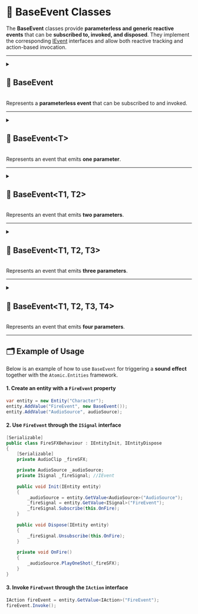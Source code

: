 # 🧩 BaseEvent Classes

The **BaseEvent** classes provide **parameterless and generic reactive events** that can be **subscribed to, invoked,
and disposed**. They implement the corresponding [IEvent](IEvent.md) interfaces and allow both reactive tracking and
action-based invocation.

---

<details>
  <summary>
    <h2>🧩 BaseEvent</h2>
    <br> Represents a <b>parameterless event</b> that can be subscribed to and invoked.
  </summary>

<br>

```csharp
public class BaseEvent : IEvent, IDisposable
```

---

### ⚡ Events

#### `OnEvent`

```csharp
event Action OnEvent
```

- **Description:** Triggered whenever the event raises.

---

### 🏹 Methods

#### `Subscribe(Action)`

```csharp
public Subscription Subscribe(Action action)  
```

- **Description:** Subscribes an action to be invoked whenever the event is triggered.
- **Parameter:** `action` – The delegate to be called when the value changes.
- **Returns:** A [Subscription](../Signals/Subscription.md#subscription) struct representing the active subscription.

#### `Unsubscribe(Action)`

```csharp
public void Unsubscribe(Action action)  
```

- **Description:** Removes a previously registered action so it will no longer be invoked when the event is triggered.
- **Parameters:** `action` – The delegate to remove from the subscription list.

#### `Invoke()`

```csharp
void Invoke();
```

- **Description:** Executes the event logic

#### `Dispose()`

```csharp
public void Dispose()
```

- **Description:** Clears all subscriptions for this event.

</details>

---

<details>
  <summary>
    <h2>🧩 BaseEvent&lt;T&gt;</h2>
    <br> Represents an event that emits <b>one parameter</b>.
  </summary>

<br>

```csharp
public class BaseEvent<T> : IEvent<T>, IDisposable
```

- **Type parameter:** `T` — The type of the event argument.

---

### 🏹 Methods

#### `Subscribe(Action<T>)`

```csharp
public Subscription<T> Subscribe(Action<T> action)
```

- **Description:** Subscribes a handler to the event.
- **Parameter:** `action` – The delegate to invoke when the event triggers.
- **Returns:** A [Subscription<T>](../Signals/Subscription.md#subscriptiont) representing the active subscription.

#### `Unsubscribe(Action<T>)`

```csharp
public void Unsubscribe(Action<T> action)
```

- **Description:** Removes a previously registered handler from the event.
- **Parameters:** `action` – The delegate to remove from the subscription list.

#### `Invoke(T)`

```csharp
public void Invoke(T arg)
```

- **Description:** Triggers the event with the specified argument.
- **Parameter:** `arg` — The input parameter.

#### `Dispose()`

```csharp
public void Dispose()
```

- **Description:** Clears all subscriptions for this event.

</details>

---

<details>
  <summary>
    <h2>🧩 BaseEvent&lt;T1, T2&gt;</h2>
    <br> Represents an event that emits <b>two parameters</b>.
  </summary>

<br>

```csharp
public class BaseEvent<T1, T2> : IEvent<T1, T2>, IDisposable
```

- **Type parameters:**
    - `T1` — The first argument
    - `T2` — The second argument

---

### 🏹 Methods

#### `Subscribe(Action<T1, T2>)`

```csharp
public Subscription<T1, T2> Subscribe(Action<T1, T2> action)
```

- **Description:** Subscribes a handler to the event.
- **Parameter:** `action` – The delegate to invoke when the event triggers.
- **Returns:** A [Subscription<T1, T2>](../Signals/Subscription.md#subscriptiont1-t2) representing the active
  subscription.

#### `Unsubscribe(Action<T1, T2>)`

```csharp
public void Unsubscribe(Action<T1, T2> action)
```

- **Description:** Removes a previously registered handler from the event.
- **Parameters:** `action` – The delegate to remove from the subscription list.

#### `Invoke(T1, T2)`

```csharp
public void Invoke(T1 arg1, T2 arg2)
```

- **Description:** Triggers the event with the specified arguments.
- **Parameters:**
    - `arg1` — The first argument
    - `arg2` — The second argument

#### `Dispose()`

```csharp
public void Dispose()
```

- **Description:** Clears all subscriptions for this event.

</details>

---

<details>
  <summary>
    <h2>🧩 BaseEvent&lt;T1, T2, T3&gt;</h2>
    <br> Represents an event that emits <b>three parameters</b>.
  </summary>

<br>

```csharp
public class BaseEvent<T1, T2, T3> : IEvent<T1, T2, T3>, IDisposable
```

- **Type parameters:**
    - `T1` — The first argument
    - `T2` — The second argument
    - `T3` — The third argument

---

### 🏹 Methods

#### `Subscribe(Action<T1, T2, T3>)`

```csharp
public Subscription<T1, T2, T3> Subscribe(Action<T1, T2, T3> action)
```

- **Description:** Subscribes a handler to the event.
- **Parameter:** `action` – The delegate to invoke when the event triggers.
- **Returns:** A [Subscription<T1, T2, T3>](../Signals/Subscription.md#subscriptiont1-t2-t3) representing the active
  subscription.

#### `Unsubscribe(Action<T1, T2, T3>)`

```csharp
public void Unsubscribe(Action<T1, T2, T3> action)
```

- **Description:** Removes a previously registered handler from the event.
- **Parameters:** `action` – The delegate to remove from the subscription list.

#### `Invoke(T1, T2, T3)`

```csharp
public void Invoke(T1 arg1, T2 arg2, T3 arg3)
```

- **Description:** Triggers the event with the specified arguments.
- **Parameters:**
    - `arg1` — The first argument
    - `arg2` — The second argument
    - `arg3` — The third argument

#### `Dispose()`

```csharp
public void Dispose()
```

- **Description:** Clears all subscriptions for this event.

</details>

---

<details>
  <summary>
    <h2>🧩 BaseEvent&lt;T1, T2, T3, T4&gt;</h2>
    <br> Represents an event that emits <b>four parameters</b>.
  </summary>

<br>

```csharp
public class BaseEvent<T1, T2, T3, T4> : IEvent<T1, T2, T3, T4>, IDisposable
```

- **Description:** Represents an event that emits **four parameters**.
- **Type parameters:**
    - `T1` — The first argument
    - `T2` — The second argument
    - `T3` — The third argument
    - `T4` — The fourth argument

### 🏹 Methods

#### `Subscribe(Action<T1, T2, T3, T4>)`

```csharp
public Subscription<T1, T2, T3, T4> Subscribe(Action<T1, T2, T3, T4> action)
```

- **Description:** Subscribes a handler to the event.
- **Parameter:** `action` – The delegate to invoke when the event triggers.
- **Returns:** A [Subscription<T1, T2, T3, T4>](../Signals/Subscription.md#subscriptiont1-t2-t3-t4) representing the
  active subscription.

#### `Unsubscribe(Action<T1, T2, T3, T4>)`

```csharp
public void Unsubscribe(Action<T1, T2, T3, T4> action)
```

- **Description:** Removes a previously registered handler from the event.
- **Parameters:** `action` – The delegate to remove from the subscription list.

#### `Invoke(T1, T2, T3, T4)`

```csharp
public void Invoke(T1 arg1, T2 arg2, T3 arg3, T4 arg4)
```

- **Description:** Triggers the event with the specified arguments.
- **Parameters:**
    - `arg1` — The first argument
    - `arg2` — The second argument
    - `arg3` — The third argument
    - `arg4` — The fourth argument

#### `Dispose()`

```csharp
public void Dispose()
```

- **Description:** Clears all subscriptions for this event.

</details>

---

## 🗂 Example of Usage

Below is an example of how to use `BaseEvent` for triggering a **sound effect** together with the `Atomic.Entities`
framework.

#### 1. Create an entity with a `FireEvent` property

```csharp
var entity = new Entity("Character");
entity.AddValue("FireEvent", new BaseEvent());
entity.AddValue("AudioSource", audioSource);
```

#### 2. Use `FireEvent` through the `ISignal` interface

```csharp
[Serializable]
public class FireSFXBehaviour : IEntityInit, IEntityDispose
{
    [Serializable]
    private AudioClip _fireSFX;

    private AudioSource _audioSource;
    private ISignal _fireSignal; //IEvent
    
    public void Init(IEntity entity)
    {
        _audioSource = entity.GetValue<AudioSource>("AudioSource");
        _fireSignal = entity.GetValue<ISignal>("FireEvent");
        _fireSignal.Subscribe(this.OnFire);
    }
    
    public void Dispose(IEntity entity)
    {
        _fireSignal.Unsubscribe(this.OnFire);
    }
    
    private void OnFire()
    {
        _audioSource.PlayOneShot(_fireSFX);
    }
}
```

#### 3. Invoke `FireEvent` through the `IAction` interface
```csharp
IAction fireEvent = entity.GetValue<IAction>("FireEvent");
fireEvent.Invoke();
```